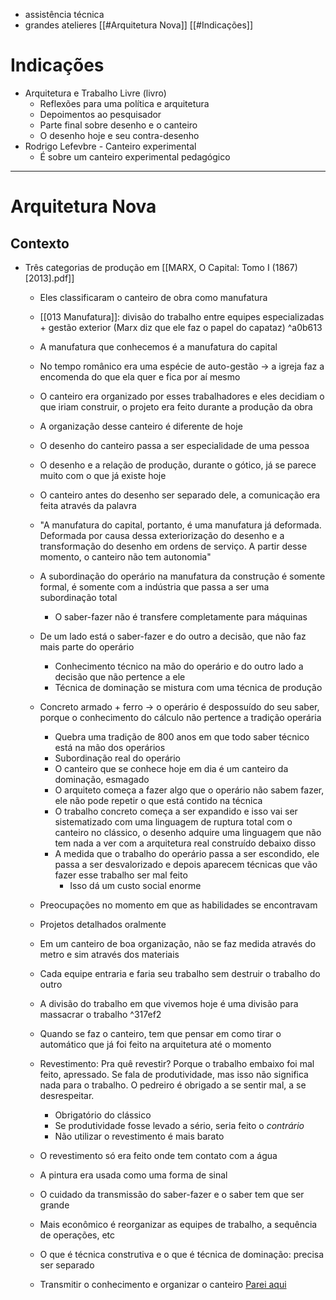 - assistência técnica 
- grandes atelieres
[[#Arquitetura Nova]]
[[#Indicações]]
# Indicações 
- Arquitetura e Trabalho Livre (livro)
	- Reflexões para uma política e arquitetura 
	- Depoimentos ao pesquisador
	- Parte final sobre desenho e o canteiro
	- O desenho hoje e seu contra-desenho 
- Rodrigo Lefevbre - Canteiro experimental 
	- É sobre um canteiro experimental pedagógico 
---
# Arquitetura Nova
## Contexto
- Três categorias de produção em [[MARX, O Capital: Tomo I (1867) [2013].pdf]]
	- Eles classificaram o canteiro de obra como manufatura 
	- [[013 Manufatura]]: divisão do trabalho entre equipes especializadas + gestão exterior (Marx diz que ele faz o papel do capataz) ^a0b613
	- A manufatura que conhecemos é a manufatura do capital 
	- No tempo românico era uma espécie de auto-gestão -> a igreja faz a encomenda do que ela quer e fica por aí mesmo 
	- O canteiro era organizado por esses trabalhadores e eles decidiam o que iriam construir, o projeto era feito durante a produção da obra 
	- A organização desse canteiro é diferente de hoje 
	- O desenho do canteiro passa a ser especialidade de uma pessoa 
	- O desenho e a relação de produção, durante o gótico, já se parece muito com o que já existe hoje 
	- O canteiro antes do desenho ser separado dele, a comunicação era feita através da palavra 
	- "A manufatura do capital, portanto, é uma manufatura já  deformada. Deformada por causa dessa exteriorização do desenho e a transformação do desenho em ordens de serviço. A partir desse momento, o canteiro não tem autonomia"
	- A subordinação do operário na manufatura da construção é somente formal, é somente com a indústria que passa a ser uma subordinação total 
		- O saber-fazer não é transfere completamente para máquinas 
	- De um lado está o saber-fazer e do outro a decisão, que não faz mais parte do operário 
		- Conhecimento técnico na mão do operário e do outro lado a decisão que não pertence a ele 
		- Técnica de dominação se mistura com uma técnica de produção
	- Concreto armado + ferro -> o operário é despossuído do seu saber, porque o conhecimento do cálculo não pertence a tradição operária 
		- Quebra uma tradição de 800 anos em que todo saber técnico está na mão dos operários
		- Subordinação real do operário 
		- O canteiro que se conhece hoje em dia é um canteiro da dominação, esmagado 
		- O arquiteto começa a fazer algo que o operário não sabem fazer, ele não pode repetir o que está contido na técnica 
		- O trabalho concreto começa a ser expandido e isso vai ser sistematizado com uma linguagem de ruptura total com o canteiro no clássico, o desenho adquire uma linguagem que não tem nada a ver com a arquitetura real construído debaixo disso 
		- A medida que o trabalho do operário passa a ser escondido, ele passa a ser desvalorizado e depois aparecem técnicas que vão fazer esse trabalho ser mal feito 
			- Isso dá um custo social enorme 
	- Preocupações no momento em que as habilidades se encontravam 
	- Projetos detalhados oralmente
	- Em um canteiro de boa organização, não se faz medida através do metro e sim através dos materiais 
	- Cada equipe entraria e faria seu trabalho sem destruir o trabalho do outro 
	- A divisão do trabalho em que vivemos hoje é uma divisão para massacrar o trabalho
	 ^317ef2
	
	- Quando se faz o canteiro, tem que pensar em como tirar o automático que já foi feito na arquitetura até o momento 
	- Revestimento: Pra quê revestir? Porque o trabalho embaixo foi mal feito, apressado. Se fala de produtividade, mas isso não significa nada para o trabalho. O pedreiro é obrigado a se sentir mal, a se desrespeitar. 
		- Obrigatório do clássico 
		- Se produtividade fosse levado a sério, seria feito o _contrário_
		- Não utilizar o revestimento é mais barato 
	- O revestimento só era feito onde tem contato com a água 
	- A pintura era usada como uma forma de sinal 
	- O cuidado da transmissão do saber-fazer e o saber tem que ser grande 
	- Mais econômico é reorganizar as equipes de trabalho, a sequência de operações, etc 
	- O que é técnica construtiva e o que é técnica de dominação: precisa ser separado 
	- Transmitir o conhecimento e organizar o canteiro 
	[Parei aqui](https://youtu.be/mtKyX9gn-rE?t=2832)